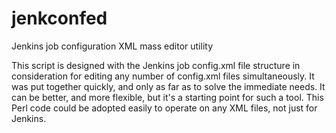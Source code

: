 # jenkconfed
Jenkins job configuration XML mass editor utility

This script is designed with the Jenkins job config.xml file structure in
consideration for editing any number of config.xml files simultaneously. It was
put together quickly, and only as far as to solve the immediate needs. It can be
better, and more flexible, but it's a starting point for such a tool. This Perl
code could be adopted easily to operate on any XML files, not just for Jenkins.

